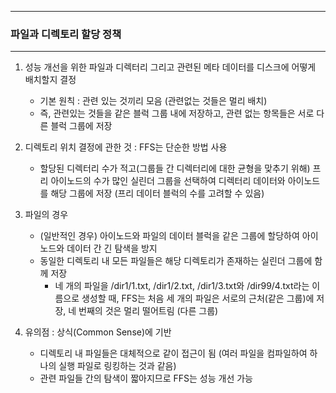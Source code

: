 -----
### 파일과 디렉토리 할당 정책
-----
1. 성능 개선을 위한 파일과 디렉터리 그리고 관련된 메타 데이터를 디스크에 어떻게 배치할지 결정
   - 기본 원칙 : 관련 있는 것끼리 모음 (관련없는 것들은 멀리 배치)
   - 즉, 관련있는 것들을 같은 블럭 그룹 내에 저장하고, 관련 없는 항목들은 서로 다른 블럭 그룹에 저장
  
2. 디렉토리 위치 결정에 관한 것 : FFS는 단순한 방법 사용
   - 할당된 디렉터리 수가 적고(그룹들 간 디렉터리에 대한 균형을 맞추기 위해) 프리 아이노드의 수가 많인 실린더 그룹을 선택하여 디렉터리 데이터와 아이노드를 해당 그룹에 저장 (프리 데이터 블럭의 수를 고려할 수 있음)

3. 파일의 경우
   - (일반적인 경우) 아이노드와 파일의 데이터 블럭을 같은 그룹에 할당하여 아이노드와 데이터 간 긴 탐색을 방지
   - 동일한 디렉토리 내 모든 파일들은 해당 디렉토리가 존재하는 실린더 그룹에 함께 저장
     + 네 개의 파일을 /dir1/1.txt, /dir1/2.txt, /dir1/3.txt와 /dir99/4.txt라는 이름으로 생성할 때, FFS는 처음 세 개의 파일은 서로의 근처(같은 그룹)에 저장, 네 번째의 것은 멀리 떨어트림 (다른 그룹)

4. 유의점 : 상식(Common Sense)에 기반
   - 디렉토리 내 파일들은 대체적으로 같이 접근이 됨 (여러 파일을 컴파일하여 하나의 실행 파일로 링킹하는 것과 같음)
   - 관련 파일들 간의 탐색이 짧아지므로 FFS는 성능 개선 가능
